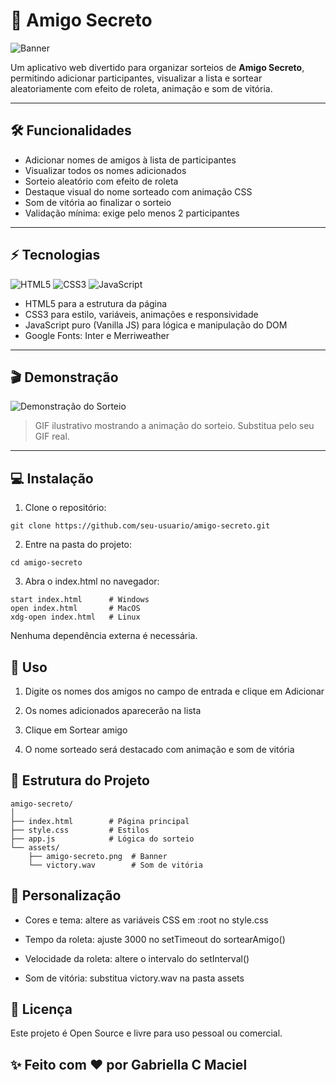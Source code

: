 # 🎁 Amigo Secreto

![Banner](assets/amigo-secreto.png)

Um aplicativo web divertido para organizar sorteios de **Amigo Secreto**, permitindo adicionar participantes, visualizar a lista e sortear aleatoriamente com efeito de roleta, animação e som de vitória.

---

## 🛠 Funcionalidades

- Adicionar nomes de amigos à lista de participantes  
- Visualizar todos os nomes adicionados  
- Sorteio aleatório com efeito de roleta  
- Destaque visual do nome sorteado com animação CSS  
- Som de vitória ao finalizar o sorteio  
- Validação mínima: exige pelo menos 2 participantes  

---

## ⚡ Tecnologias

![HTML5](https://img.shields.io/badge/HTML5-E34F26?style=flat-square&logo=html5&logoColor=white)
![CSS3](https://img.shields.io/badge/CSS3-1572B6?style=flat-square&logo=css3&logoColor=white)
![JavaScript](https://img.shields.io/badge/JavaScript-F7DF1E?style=flat-square&logo=javascript&logoColor=black)

- HTML5 para a estrutura da página  
- CSS3 para estilo, variáveis, animações e responsividade  
- JavaScript puro (Vanilla JS) para lógica e manipulação do DOM  
- Google Fonts: Inter e Merriweather  

---

## 🎬 Demonstração

![Demonstração do Sorteio](assets/demo.gif)  
> GIF ilustrativo mostrando a animação do sorteio. Substitua pelo seu GIF real.

---

## 💻 Instalação

1. Clone o repositório:
```
git clone https://github.com/seu-usuario/amigo-secreto.git
```

2. Entre na pasta do projeto:
```
cd amigo-secreto
```

3. Abra o index.html no navegador:
```
start index.html      # Windows
open index.html       # MacOS
xdg-open index.html   # Linux
```

Nenhuma dependência externa é necessária.

## 🚀 Uso

1. Digite os nomes dos amigos no campo de entrada e clique em Adicionar

2. Os nomes adicionados aparecerão na lista

3. Clique em Sortear amigo

4. O nome sorteado será destacado com animação e som de vitória

## 📂 Estrutura do Projeto

```
amigo-secreto/   
│   
├── index.html        # Página principal   
├── style.css         # Estilos   
├── app.js            # Lógica do sorteio   
└── assets/   
    ├── amigo-secreto.png  # Banner   
    └── victory.wav        # Som de vitória   
```

## 🎨 Personalização

- Cores e tema: altere as variáveis CSS em :root no style.css

- Tempo da roleta: ajuste 3000 no setTimeout do sortearAmigo()

- Velocidade da roleta: altere o intervalo do setInterval()

- Som de vitória: substitua victory.wav na pasta assets

## 📝 Licença

Este projeto é Open Source e livre para uso pessoal ou comercial.

## ✨ Feito com ❤️ por Gabriella C Maciel
